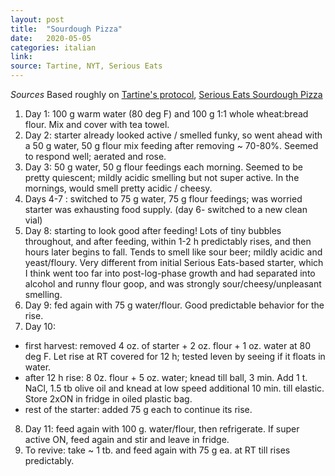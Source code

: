 ```yaml
---
layout: post
title:  "Sourdough Pizza"
date:   2020-05-05
categories: italian
link:
source: Tartine, NYT, Serious Eats
---
```


*Sources*
Based roughly on [Tartine's protocol](https://cooking.nytimes.com/recipes/1016277-tartines-country-bread?gclid=CjwKCAjwwMn1BRAUEiwAZ_jnElAPYBgFoQUKRyj5ea2wf2YfIwIuDzk_S-SD_m7fyQBwLypVm_5FphoCpxEQAvD_BwE&gclsrc=aw.ds), [Serious Eats Sourdough Pizza](https://www.seriouseats.com/recipes/2010/12/starter-along-sourdough-pizza.html)

1. Day 1: 100 g warm water (80 deg F) and 100 g 1:1 whole wheat:bread flour. Mix and cover with tea towel.
2. Day 2: starter already looked active / smelled funky, so went ahead with a 50 g water, 50 g flour mix feeding after removing ~ 70-80%. Seemed to respond well; aerated and rose.
3. Day 3: 50 g water, 50 g flour feedings each morning.  Seemed to be pretty quiescent; mildly acidic smelling but not super active. In the mornings, would smell pretty acidic / cheesy.
4. Days 4-7 : switched to 75 g water, 75 g flour feedings; was worried starter was exhausting food supply. (day 6- switched to a new clean vial)
5. Day 8: starting to look good after feeding! Lots of tiny bubbles throughout, and after feeding, within 1-2 h predictably rises, and then hours later begins to fall. Tends to smell like sour beer; mildly acidic and yeast/floury. Very different from initial Serious Eats-based starter, which I think went too far into post-log-phase growth and had separated into alcohol and runny flour goop, and was strongly sour/cheesy/unpleasant smelling.
6. Day 9: fed again with 75 g water/flour. Good predictable behavior for the rise.
7. Day 10:
* first harvest: removed 4 oz. of starter + 2 oz. flour + 1 oz. water at 80 deg F. Let rise at RT covered for 12 h; tested leven by seeing if it floats in water.
* after 12 h rise: 8 0z. flour + 5 oz. water; knead till ball, 3 min. Add 1 t. NaCl, 1.5 tb olive oil and knead at low speed additional 10 min. till elastic. Store 2xON in fridge in oiled plastic bag.
* rest of the starter: added 75 g each to continue its rise.
8. Day 11: feed again with 100 g. water/flour, then refrigerate. If super active ON, feed again and stir and leave in fridge.
9. To revive: take ~ 1 tb. and feed again with 75 g ea. at RT till rises predictably.
